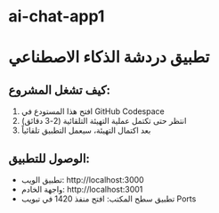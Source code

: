 # ai-chat-app1
# تطبيق دردشة الذكاء الاصطناعي

## كيف تشغل المشروع:
1. افتح هذا المستودع في GitHub Codespace
2. انتظر حتى تكتمل عملية التهيئة التلقائية (2-3 دقائق)
3. بعد اكتمال التهيئة، سيعمل التطبيق تلقائياً

## الوصول للتطبيق:
- تطبيق الويب: http://localhost:3000
- واجهة الخادم: http://localhost:3001
- تطبيق سطح المكتب: افتح منفذ 1420 في تبويب Ports
